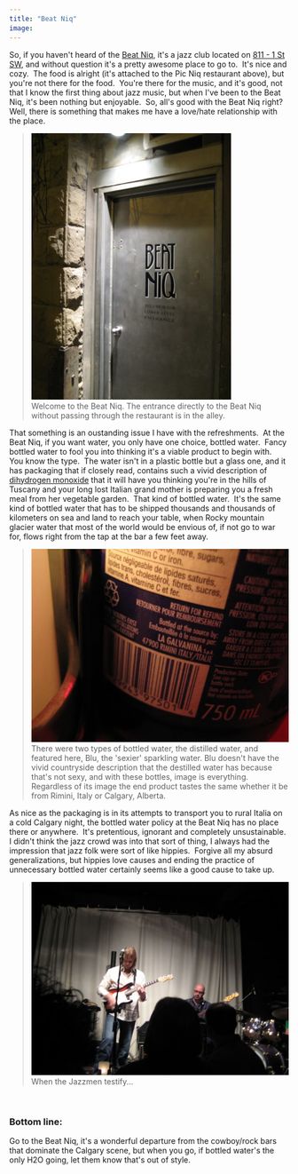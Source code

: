 ```yaml
---
title: "Beat Niq"
image:
---
```

<p>So, if you haven't heard of the <a title="Beat Niq" href="http://www.beatniq.com/">Beat Niq</a>, it's a jazz club located on  <a href="http://maps.google.ca/maps?q=811+1+St+SW,+Calgary,+AB">811 - 1 St SW</a>, and without question it's a pretty awesome place to go to.&nbsp; It's nice and cozy.&nbsp; The food is alright (it's attached to the Pic Niq restaurant above), but you're not there for the food.&nbsp; You're there for the music, and it's good, not that I know the first thing about jazz music, but when I've been to the Beat Niq, it's been nothing but enjoyable.&nbsp; So, all's good with the Beat Niq right?&nbsp; Well, there is something that makes me have a love/hate relationship with the place.</p>
<!-- pagebreak -->
<blockquote><img src="../file/post/beat_niq/beat_niq.jpg" alt="" /><br />Welcome to the Beat Niq.  The entrance directly to the Beat Niq without passing through the restaurant is in the alley.</blockquote>
<p>That something is an oustanding issue I have with the refreshments.&nbsp; At the Beat Niq, if you want water, you only have one choice, bottled water.&nbsp; Fancy bottled water to fool you into thinking it's a viable product to begin with.&nbsp; You know the type.&nbsp; The water isn't in a plastic bottle but a glass one, and it has packaging that if closely read, contains such a vivid description of <a href="http://en.wikipedia.org/wiki/Dihydrogen_monoxide_hoax">dihydrogen monoxide</a> that it will have you thinking you're in the hills of Tuscany and your long lost Italian grand mother is preparing you a fresh meal from her vegetable garden.&nbsp; That kind of bottled water.&nbsp; It's the same kind of bottled water that has to be shipped thousands and thousands of kilometers on sea and land to reach your table, when Rocky mountain glacier water that most of the world would be envious of, if not go to war for, flows right from the tap at the bar a few feet away.</p>
<blockquote><img src="../file/post/beat_niq/well_travelled.jpg" alt="" /><br />There were two types of bottled water, the distilled water, and featured here, Blu, the 'sexier' sparkling water.  Blu doesn't have the vivid countryside description that the destilled water has because that's not sexy, and with these bottles, image is everything.&nbsp; Regardless of its image the end product tastes the same whether it be from Rimini, Italy or Calgary, Alberta.</blockquote>
<p>As nice as the packaging is in its attempts to transport you to rural Italia on a cold Calgary night, the bottled water policy at the Beat Niq has no place there or anywhere.&nbsp; It's pretentious, ignorant and completely unsustainable.&nbsp; I didn't think the jazz crowd was into that sort of thing, I always had the impression that jazz folk were sort of like hippies.&nbsp; Forgive all my absurd generalizations, but hippies love causes and ending the practice of unnecessary bottled water certainly seems like a good cause to take up.</p>
<blockquote><img src="../file/post/beat_niq/jazz_men.jpg" alt="" /><br />When the Jazzmen testify...</blockquote>
<p>&nbsp;</p>
<h3>Bottom line:</h3>
<p>Go to the Beat Niq, it's a wonderful departure from the cowboy/rock bars that dominate the Calgary scene, but when you go, if bottled water's the only H2O going, let them know that's out of style.</p>